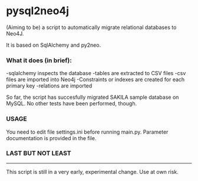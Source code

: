 # pysql2neo4j

(Aiming to be) a script to automatically migrate relational databases to Neo4J.

It is based on SqlAlchemy and py2neo.

### What it does (in brief):

-sqlalchemy inspects the database
-tables are extracted to CSV files
-csv files are imported into Neo4j
-Constraints or indexes are created for each primary key
-relations are imported

So far, the script has succesfully migrated SAKILA sample database on MySQL. No other tests have been performed, though.

### USAGE

You need to edit file settings.ini before running main.py. Parameter documentation is provided in the file.

### LAST BUT NOT LEAST
---
This script is still in a very early, experimental change. Use at own risk.

